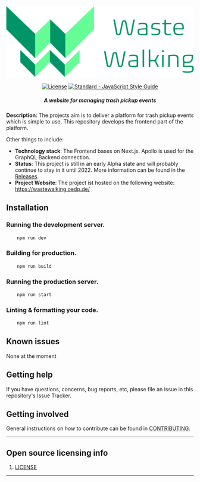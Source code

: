 <div align="center">

<img src="docs/images/logo_text.png" alt="Logo Waste Walking" width="600" />

[![License](https://img.shields.io/badge/license-MIT-blue.svg?style=flat)](https://github.com/WasteWalking/Frontend_WasteWalking/blob/master/LICENSE.md)
[![Standard - JavaScript Style Guide](https://img.shields.io/badge/code%20style-standard-brightgreen.svg?style=flat)](http://standardjs.com/)  

##### A website for managing trash pickup events

</div>

**Description**:  The projects aim is to deliver a platform for trash pickup events which is simple to use. This repository develops the frontend part of the platform. 

Other things to include:

  - **Technology stack**: The Frontend bases on Next.js. Apollo is used for the GraphQL Backend connection.
  - **Status**:  This project is still in an early Alpha state and will probably continue to stay in it until 2022. More information can be found in the [Releases](https://github.com/Waste-Walking/Frontend/releases).
  - **Project Website**: The project ist hosted on the following website: https://wastewalking.oedp.de/


## Installation

### Running the development server.

```bash
    npm run dev
```

### Building for production.

```bash
    npm run build
```

### Running the production server.

```bash
    npm run start
```

### Linting & formatting your code.

```bash
    npm run lint
```

## Known issues

None at the moment

## Getting help

If you have questions, concerns, bug reports, etc, please file an issue in this repository's Issue Tracker.

## Getting involved

General instructions on _how_ to contribute can be found in [CONTRIBUTING](https://github.com/Waste-Walking/Frontend/blob/master/.github/CONTRIBUTING.md).


----

## Open source licensing info
1. [LICENSE](LICENSE.md)

----